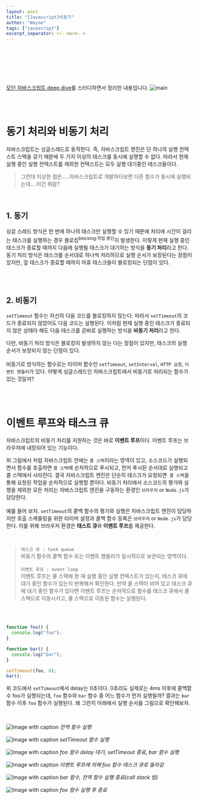 ```yaml
---
layout: post
title: "[Javascript]비동기"
author: "Wayne"
tags: ["javascript"]
excerpt_separator: <!--more-->
---
```


<span style="color:rgba(0,0,0,0)">자바스크립트는 싱글스레드라며? 어떻게 비동기 처리가 가능한 것일까?</span>

<!--more-->

<br/><br/><br/>

[모던 자바스크립트 deep dive](https://wikibook.co.kr/mjs/)를 스터디하면서 정리한 내용입니다.
![main](../assets/post_img/javascript_deep_dive.png "main")

<br/><br/>

# 동기 처리와 비동기 처리

자바스크립트는 싱글스레드로 동작한다. 즉, 자바스크립트 엔진은 단 하나의 실행 컨텍스트 스택을 갖기 때문에 두 가지 이상의 태스크를 동시에 실행할 수 없다. 따라서 현재 실행 중인 실행 컨텍스트를 제외한 컨텍스트는 모두 실행 대기중인 테스크들이다.
<br/>

> 그런데 이상한 점은.....자바스크립트로 개발하다보면 다른 함수가 동시에 실행되는데....이건 뭐람?

<br/>

## 1. 동기

싱글 스레드 방식은 한 번에 하나의 태스크만 실행할 수 있기 때문에 처리에 시간이 걸리는 태스크를 실행하는 경우 블로킹<sup>blocking:작업 중단</sup>이 발생한다.
이렇게 현재 실행 중인 태스크가 종료할 때까지 다음에 실행될 태스크가 대기하는 방식을 **동기 처리**라고 한다. <span class="bg_highlight">
동기 처리 방식은 태스크를 순서대로 하나씩 처리하므로 실행 순서가 보장된다는 장점이 있지만, 앞 태스크가 종료할 때까지 아휴 태스크들이 블로킹되는 단점이 있다.
</span>

<!-- 그림 첨부 42-2-->

<br/><br/>

## 2. 비동기

`setTimeout` 함수는 자신의 다음 코드를 블로킹하지 않는다. 따라서 `setTimeout`의 코드가 종료되지 않았어도 다음 코드는 실행된다. 이처럼 현재 실행 중인 태스크가 종료되지 않은 상태라 해도 다음 테스크를 곧바로 실행하는 방식을 **비동기 처리**라고 한다.

<!-- 그림 첨부 42-3-->

다만,<span class="bg_highlight"> 비동기 처리 방식은 블로킹이 발생하지 않는 다는 장점이 있지만, 태스크의 실행 순서가 보장되지 않는 단점이 있다.</span>
<br/><br/>
비동기로 방식하는 함수로는 타이머 함수인 `setTimeout`, `setInterval`, `HTTP 요청`, `이벤트 핸들러`가 있다. 어떻게 싱글스레드인 자바스크립트에서 비동기로 처리되는 함수가 있는 것일까?

<br/><br/>

# 이벤트 루프와 태스크 큐

자바스크립트의 비동기 처리를 지원하는 것은 바로 **이벤트 루프**이다. 이벤트 루프는 브라우저에 내장되어 있는 기능이다.

<!-- 그림 첨부 42-4-->

위 그림에서 처럼 자바스크립트 안에는 `콜 스택`이라는 영역이 있고, 소스코드가 실행되면서 함수를 호출하면 `콜 스택`에 순차적으로 푸시되고, 먼저 푸시된 순서대로 실행되고 콜 스택에서 사라진다. 결국 자바스크립트 엔진은 단순히 태스크가 요청되면` 콜 스택`을 통해 요청된 작업을 순차적으로 실행할 뿐이다. 비동기 처리에서 소스코드의 평가와 실행을 제외한 모든 처리는 자바스크립트 엔진을 구동하는 환경인 `브라우저` or `Node.js`가 담당한다.
<br/><br/>
예를 들어 보자. `setTimeout`의 콜백 함수의 평가와 실행은 자바스크립트 엔진이 담당하지만 호출 스케줄링을 위한 타이머 설정과 콜백 함수 등록은 `브라우저` or `Node.js`가 담당한다. 이를 위해 브라우저 환경은 **태스트 큐**와 **이벤트 루프**를 제공한다.

<br/>

> `태스크 큐 : task queue`<br/>
> 비동기 함수의 콜백 함수 또는 이벤트 핸들러가 일시적으로 보관되는 영역이다.<br/><br/> `이벤트 루프 : event loop`<br/>
> 이벤트 루프는 콜 스택에 현 재 실행 중인 실행 컨텍스트가 있는지, 태스크 큐에 대기 중인 함수가 있는지 반복해서 확인한다. 만약 콜 스택이 비어 있고 태스크 큐에 대기 중인 함수가 있다면 이벤트 루프는 순차적으로 함수를 태스크 큐에서 콜 스택으로 이동시키고, 콜 스택으로 이동된 함수는 실행된다.<br/>

<br/><br/>

```javascript
function foo() {
  console.log("foo");
}

function bar() {
  console.log("bar");
}

setTimeout(foo, 0);
bar();
```

위 코드에서 `setTimeout`에서 delay는 0초이다. 0초라도 실제로는 4ms 이후에 콜백함수 foo가 실행되는데, `foo` 함수와 `bar` 함수 중 어느 함수가 먼저 실행될까? 결과는 `bar` 함수 이후 `foo` 함수가 실행된다. 왜 그런지 아래에서 실행 순서를 그림으로 확인해보자.

<br/>

![Image with caption](../assets/post_img/event-loop-2.PNG "Image with caption")
_전역 함수 실행_

![Image with caption](../assets/post_img/event-loop-3.PNG "Image with caption")
_setTimeout 함수 실행_

![Image with caption](../assets/post_img/event-loop-4.PNG "Image with caption")
_foo 함수 delay 대기, setTimeout 종료, bar 함수 실행_

![Image with caption](../assets/post_img/event-loop-5.PNG "Image with caption")
_이벤트 루프에 의해 foo 함수 태스크 큐로 올라감_

![Image with caption](../assets/post_img/event-loop-6.PNG "Image with caption")
_bar 함수, 전역 함수 실행 종료(call stack 빔)_

![Image with caption](../assets/post_img/event-loop-7.PNG "Image with caption")
_foo 함수 실행 후 종료_

